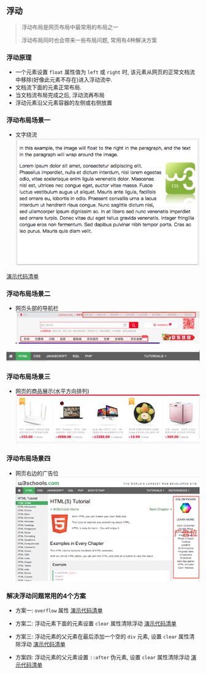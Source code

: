 ## 浮动
> 浮动布局是网页布局中最常用的布局之一
>
> 浮动布局同时也会带来一些布局问题, 常用有4种解决方案

### 浮动原理
* 一个元素设置 `float` 属性值为 `left` 或 `right` 时, 该元素从网页的正常文档流中移除(好像此元素不存在)进入浮动流中. 
* 文档流下面的元素正常布局. 
* 当文档流布局完成之后, 浮动流再布局
* 浮动元素沿父元素容器的左侧或右侧放置

### 浮动布局场景一
* 文字绕流<br>
![](../../images/float_around.png)

[演示代码清单](文字绕流/README.md)


### 浮动布局场景二
* 网页头部的导航栏
![](../../images/jd_navbar.png)

![](../../images/w3_navbar.png)



### 浮动布局场景三
* 网页的商品展示(水平方向排列)
![](../../images/jd_product.png)


### 浮动布局场景四
* 网页右边的广告位
![](../../images/jd_ad.png)


### 解决浮动问题常用的4个方案
* 方案一: `overflow` 属性 [演示代码清单](文字绕流)

* 方案二: 浮动元素下面的元素设置 `clear` 属性清除浮动 [演示代码清单](清除浮动方案二)

* 方案三: 浮动元素的父元素在最后添加一个空的 `div` 元素, 设置 `clear` 属性清除浮动 [演示代码清单](清除浮动方案三)

* 方案四: 浮动元素的父元素设置 `::after` 伪元素, 设置 `clear` 属性清除浮动 [演示代码清单](清除浮动方案四)
 
